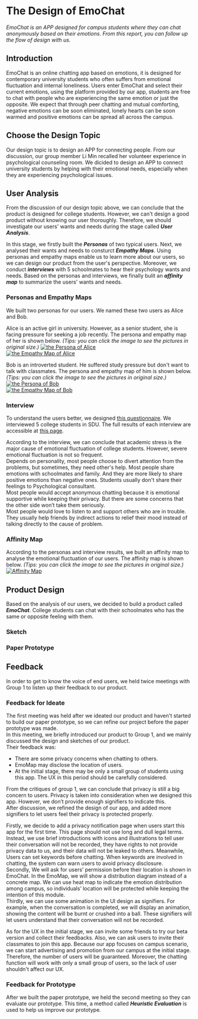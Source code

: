 # The Design of EmoChat

*EmoChat is an APP designed for campus students where they can chat anonymously based on their emotions. From this report, you can follow up the flow of design with us.*  

## Introduction

EmoChat is an online chatting app based on emotions, it is designed for contemporary university students who often suffers from emotional fluctuation and internal loneliness. Users enter EmoChat and select their current emotions, using the platform provided by our app, students are free to chat with people who are experiencing the same emotion or just the opposite. We expect that through peer chatting and mutual comforting, negative emotions can be soon eliminated, lonely hearts can be soon warmed and positive emotions can be spread all across the campus.  

## Choose the Design Topic

Our design topic is to design an APP for connecting people. From our discussion, our group member Li Min recalled her volunteer experience in psychological counseling room. We dicided to design an APP to connect university students by helping with their emotional needs, especially when they are experiencing psychological issues. 
## User Analysis
From the discussion of our design topic above, we can conclude that the product is designed for college students. However, we can't design a good product without knowing our user thoroughly. Therefore, we should investigate our users' wants and needs during the stage called 
***User Analysis***.  

In this stage, we firstly built the ***Personas*** of two typical users. Next, we analysed their wants and needs to consturct ***Empathy Maps***. Using personas and empathy maps enable us to learn more about our users, so we can design our product from the user's perspective. Moreover, we conduct ***interviews*** with 5 schoolmates to hear their psychology wants and needs. Based on the personas and interviews, we finally bulit an ***affinity map*** to summarize the users' wants and needs.
### Personas and Empathy Maps
We built two personas for our users. We named these two users as Alice and Bob.  

Alice is an active girl in university. However, as a senior student, she is facing pressure for seeking a job recently. The persona and empathy map of her is shown below. *(Tips: you can click the image to see the pictures in original size.)*
[![the Persona of Alice](../day2/personas_and_empathy_maps/persona_of_alice.png)](../day2/personas_and_empathy_maps/persona_of_alice.png)  
[![the Empathy Map of Alice](../day2/personas_and_empathy_maps/empathy_map_of_alice.png)](../day2/personas_and_empathy_maps/empathy_map_of_alice.png)  

Bob is an introverted student. He suffered study pressure but don't want to talk with classmates. The persona and empathy map of him is shown below. *(Tips: you can click the image to see the pictures in original size.)*  
[![the Persona of Bob](../day2/personas_and_empathy_maps/persona_of_bob.png)](../day2/personas_and_empathy_maps/persona_of_bob.png)  
[![the Empathy Map of Bob](../day2/personas_and_empathy_maps/empathy_map_of_bob.png)](../day2/personas_and_empathy_maps/empathy_map_of_bob.png)  
### Interview
To understand the users better, we designed [this questionnaire](../day2/questionnaire/questionnaire.pdf). We interviewed 5 college students in SDU. The full results of each interview are accessible at [this page](../day2/interview_results/).   

According to the interview, we can conclude that academic stress is the major cause of emotional fluctuation of college students. However, severe emotional fluctuation is not so frequent.  
Depends on personality, most people choose to divert attention from the problems, but sometimes, they need other's help. Most people share emotions with schoolmates and family. And they are more likely to share positive emotions than negative ones. Students usually don't share their feelings to Psychological consultant.  
Most people would accept anonymous chatting because it is emotional supportive while keeping their privacy. But there are some concerns that the other side won’t take them seriously.  
Most people would love to listen to and support others who are in trouble. They usually help friends by indirect actions to relief their mood instead of talking directly to the cause of problem.  
### Affinity Map
According to the personas and interview results, we built an affinity map to analyse the emotional fluctuation of our users. The affinity map is shown below. *(Tips: you can click the image to see the pictures in original size.)*  
[![Affinity Map](../day2/affinity_map.jpg)](../day2/affinity_map.jpg)  

## Product Design
Based on the analysis of our users, we decided to build a product called ***EmoChat***. College students can chat with their schoolmates who has the same or opposite feeling with them. 

### Sketch
### Paper Prototype

## Feedback
In order to get to know the voice of end users, we held twice meetings with Group 1 to listen up their feedback to our product.
### Feedback for Ideate
The first meeting was held after we ideated our product and haven't started to build our paper prototype, so we can refine our project before the paper prototype was made.  
In this meeting, we briefly introduced our product to Group 1, and we mainly discussed the design and sketches of our product.  
Their feedback was:  
+ There are some privacy concerns when chatting to others.
+ EmoMap may disclose the location of users.
+ At the initial stage, there may be only a small group of students using this app. The UX in this period should be carefully considered.

From the critiques of group 1, we can conclude that privacy is still a big concern to users. Privacy is taken into consideration when we designed this app. However, we don’t provide enough signifiers to indicate this.  
After discussion, we refined the design of our app, and added more signifiers to let users feel their privacy is protected properly.  

Firstly, we decide to add a privacy notification page when users start this app for the first time. This page should not use long and dull legal terms. Instead, we use brief introductions with icons and illustrations to tell user their conversation will not be recorded, they have rights to not provide privacy data to us, and their data will not be leaked to others. Meanwhile, Users can set keywords before chatting. When keywords are involved in chatting, the system can warn users to avoid privacy disclosure.  
Secondly, We will ask for users’ permission before their location is shown in EmoChat. In the EmoMap, we will show a distribution diagram instead of a concrete map. We can use heat map to indicate the emotion distribution among campus, so individuals’ location will be protected while keeping the intention of this module.  
Thirdly, we can use some animation in the UI design as signifiers. For example, when the conversation is completed, we will display an animation, showing the content will be burnt or crushed into a ball. These signifiers will let users understand that their conversation will not be recorded.  

As for the UX in the initial stage, we can invite some friends to try our beta version and collect their feedbacks. Also, we can ask users to invite their classmates to join this app. Because our app focuses on campus scenario, we can start advertising and promotion from our campus at the initial stage. Therefore, the number of users will be guaranteed. Moreover, the chatting function will work with only a small group of users, so the lack of user shouldn't affect our UX.

### Feedback for Prototype
After we built the paper prototype, we held the second meeting so they can evaluate our prototype. This time, a method called ***Heuristic Evaluation*** is used to help us improve our prototype. 